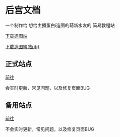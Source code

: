 # 后宫文档
一个制作给 想给主播蛋白i造图的萌新水友的 简易教程站

[下载造图端](https://docs.dbhg.top/download.html)

[下载造图端(备用)](https://doc.dbhg.top/download.html)

## 正式站点
[前往](https://docs.dbhg.top)

会实时更新，常见问题，以及修复页面BUG

##  备用站点
[前往](https://doc.dbhg.top)

不会实时更新，常见问题，以及修复页面BUG
